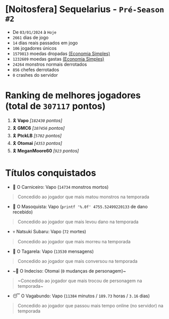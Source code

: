 # [Noitosfera] Sequelarius - `Pré-Season #2`
- De `03/01/2024` à `Hoje`
- `2661` dias de jogo
- `14` dias reais passados em jogo
- `106` jogadores únicos
- `1579813` moedas dropadas [(Economia Simples)](https://github.com/otomay/Economia-Simples)
- `1232609` moedas gastas [(Economia Simples)](https://github.com/otomay/Economia-Simples)
- `24264` monstros normais derrotados
- `856` chefes derrotados
- `0` crashes do servidor

# Ranking de melhores jogadores (total de `307117` pontos)
1. 🎗️ **Vapo** *[`182430` pontos]*
2. 🎗️ **GMC6** *[`107456` pontos]*
3. 🎗️ **PtckLB** *[`5702` pontos]*
4. 🎗️ **Otomai** *[`4353` pontos]*
5. 🎗️ **MeganMoore60** *[`923` pontos]*

# Títulos conquistados
- 👹 O Carniceiro: Vapo (`14734` monstros mortos)
> Concedido ao jogador que mais matou monstros na temporada
- 🥵 O Masoquista: Vapo (`printf '%.0f' 4755.52499220133` de dano recebido)
> Concedido ao jogador que mais levou dano na temporada
- 💀 Natsuki Subaru: Vapo (`72` mortes)
> Concedido ao jogador que mais morreu na temporada
- 🦜 O Tagarela: Vapo (`13530` mensagens)
> Concedido ao jogador que mais conversou na temporada
- ~🤔 O Indeciso: Otomai (`0` mudanças de personagem)~
> ~Concedido ao jogador que mais trocou de personagem na temporada~
- 😴 O Vagabundo: Vapo (`11384` minutos / `189.73` horas / `3.16` dias)
> Concedido ao jogador que passou mais tempo online (no servidor) na temporada
